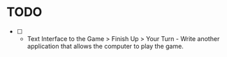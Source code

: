 # TODO

* [ ] - Text Interface to the Game > Finish Up > Your Turn - Write another
        application that allows the computer to play the game.
